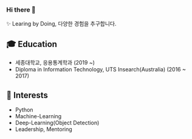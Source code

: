 ### Hi there 👋

✨ Learing by Doing, 다양한 경험을 추구합니다.

## 🎓 Education
- 세종대학교, 응용통계학과 (2019 ~)
- Diploma in Information Technology, UTS Insearch(Australia) (2016 ~ 2017)

## 🌱 Interests
- Python
- Machine-Learning
- Deep-Learning(Object Detection)
- Leadership, Mentoring
